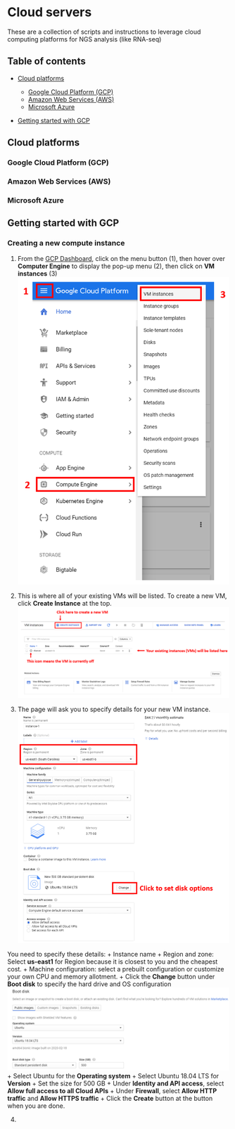 # Cloud servers
These are a collection of scripts and instructions to leverage cloud computing platforms for NGS analysis (like RNA-seq)

## Table of contents

+ [Cloud platforms](https://github.com/developerpiru/BEAVR#cloud-platforms)

  + [Google Cloud Platform (GCP)](https://github.com/developerpiru/BEAVR#google-cloud-platform)
  + [Amazon Web Services (AWS)](https://github.com/developerpiru/BEAVR#amazon-web-services)
  + [Microsoft Azure](https://github.com/developerpiru/BEAVR#microsoft-azure)
+ [Getting started with GCP](https://github.com/developerpiru/BEAVR#getting-started-with-gcp)

## Cloud platforms

### Google Cloud Platform (GCP)

### Amazon Web Services (AWS)

### Microsoft Azure

## Getting started with GCP

### Creating a new compute instance

1. From the [GCP Dashboard](https://console.cloud.google.com/home/dashboard), click on the menu button (1), then hover over **Computer Engine** to display the pop-up menu (2), then click on **VM instances** (3)
  ![Image of GCP Dashboard](Screenshots/GCP/createinstance.png)
  
2. This is where all of your existing VMs will be listed. To create a new VM, click **Create Instance** at the top.
  ![Image of GCP Dashboard](Screenshots/GCP/createinstance-2.png)

3. The page will ask you to specify details for your new VM instance.
  ![Image of GCP Dashboard](Screenshots/GCP/createinstance-3.png)
  
  You need to specify these details:
    + Instance name
    + Region and zone: Select **us-east1** for Region because it is closest to you and the cheapest cost.
    + Machine configuration: select a prebuilt configuration or customize your own CPU and memory allotment. 
    + Click the **Change** button under **Boot disk** to specify the hard drive and OS configuration
     ![Image of GCP Dashboard](Screenshots/GCP/createinstance-4.png)
      + Select Ubuntu for the **Operating system**
      + Select Ubuntu 18.04 LTS for **Version**
      + Set the size for 500 GB
    + Under **Identity and API access**, select **Allow full access to all Cloud APIs**
    + Under **Firewall**, select **Allow HTTP traffic** and **Allow HTTPS traffic**
    + Click the **Create** button at the button when you are done.

4.
